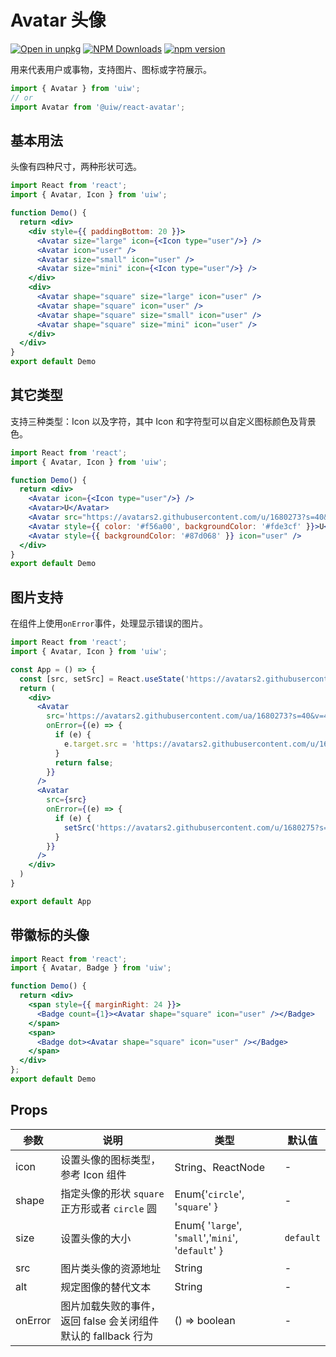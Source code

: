 Avatar 头像
===

[![Open in unpkg](https://img.shields.io/badge/Open%20in-unpkg-blue)](https://uiwjs.github.io/npm-unpkg/#/pkg/@uiw/react-avatar/file/README.md)
[![NPM Downloads](https://img.shields.io/npm/dm/@uiw/react-avatar.svg?style=flat)](https://www.npmjs.com/package/@uiw/react-avatar)
[![npm version](https://img.shields.io/npm/v/@uiw/react-avatar.svg?label=@uiw/react-avatar)](https://npmjs.com/@uiw/react-avatar)

用来代表用户或事物，支持图片、图标或字符展示。

```jsx
import { Avatar } from 'uiw';
// or
import Avatar from '@uiw/react-avatar';
```

## 基本用法

头像有四种尺寸，两种形状可选。

<!--rehype:bgWhite=true&codeSandbox=true&codePen=true-->
```jsx mdx:preview
import React from 'react';
import { Avatar, Icon } from 'uiw';

function Demo() {
  return <div>
    <div style={{ paddingBottom: 20 }}>
      <Avatar size="large" icon={<Icon type="user"/>} />
      <Avatar icon="user" />
      <Avatar size="small" icon="user" />
      <Avatar size="mini" icon={<Icon type="user"/>} />
    </div>
    <div>
      <Avatar shape="square" size="large" icon="user" />
      <Avatar shape="square" icon="user" />
      <Avatar shape="square" size="small" icon="user" />
      <Avatar shape="square" size="mini" icon="user" />
    </div>
  </div>
}
export default Demo
```

## 其它类型

支持三种类型：Icon 以及字符，其中 Icon 和字符型可以自定义图标颜色及背景色。

<!--rehype:bgWhite=true&codeSandbox=true&codePen=true-->
```jsx mdx:preview
import React from 'react';
import { Avatar, Icon } from 'uiw';

function Demo() {
  return <div>
    <Avatar icon={<Icon type="user"/>} />
    <Avatar>U</Avatar>
    <Avatar src="https://avatars2.githubusercontent.com/u/1680273?s=40&v=4" />
    <Avatar style={{ color: '#f56a00', backgroundColor: '#fde3cf' }}>U</Avatar>
    <Avatar style={{ backgroundColor: '#87d068' }} icon="user" />
  </div>
}
export default Demo
```

## 图片支持

在组件上使用`onError`事件，处理显示错误的图片。

<!--rehype:bgWhite=true&codeSandbox=true&codePen=true-->
```jsx mdx:preview
import React from 'react';
import { Avatar, Icon } from 'uiw';

const App = () => {
  const [src, setSrc] = React.useState('https://avatars2.githubusercontent.com/ua/1680273?s=40&v=4')
  return (
    <div>
      <Avatar
        src='https://avatars2.githubusercontent.com/ua/1680273?s=40&v=4'
        onError={(e) => {
          if (e) {
            e.target.src = 'https://avatars2.githubusercontent.com/u/1680275?s=40&v=4'
          }
          return false;
        }}
      />
      <Avatar
        src={src}
        onError={(e) => {
          if (e) {
            setSrc('https://avatars2.githubusercontent.com/u/1680275?s=40&v=4');
          }
        }}
      />
    </div>
  )
}

export default App
```

## 带徽标的头像

<!--rehype:bgWhite=true&codeSandbox=true&codePen=true-->
```jsx mdx:preview
import React from 'react';
import { Avatar, Badge } from 'uiw';

function Demo() {
  return <div>
    <span style={{ marginRight: 24 }}>
      <Badge count={1}><Avatar shape="square" icon="user" /></Badge>
    </span>
    <span>
      <Badge dot><Avatar shape="square" icon="user" /></Badge>
    </span>
  </div>
};
export default Demo
```

## Props

| 参数 | 说明 | 类型 | 默认值 |
|--------- |-------- |--------- |-------- |
| icon | 设置头像的图标类型，参考 Icon 组件 | String、ReactNode | - |
| shape | 指定头像的形状 `square` 正方形或者 `circle` 圆	 | Enum{'`circle`', '`square`' } | - |
| size | 设置头像的大小 | Enum{ '`large`', '`small`','`mini`', '`default`' } | `default` |
| src | 图片类头像的资源地址 | String | - |
| alt | 规定图像的替代文本 | String | - |
| onError | 图片加载失败的事件，返回 false 会关闭组件默认的 fallback 行为 | () => boolean | - |

